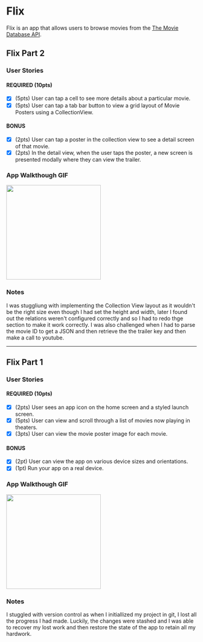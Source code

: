# Flix

Flix is an app that allows users to browse movies from the [The Movie Database API](http://docs.themoviedb.apiary.io/#).

## Flix Part 2

### User Stories

#### REQUIRED (10pts)
- [x] (5pts) User can tap a cell to see more details about a particular movie.
- [x] (5pts) User can tap a tab bar button to view a grid layout of Movie Posters using a CollectionView.

#### BONUS
- [x] (2pts) User can tap a poster in the collection view to see a detail screen of that movie.
- [x] (2pts) In the detail view, when the user taps the poster, a new screen is presented modally where they can view the trailer.

### App Walkthough GIF

<img src="https://media.giphy.com/media/llryRjI4jMyv4ZiP61/giphy.gif" width=250><br>

### Notes
I was stuggliung with implementing the Collection View layout as it wouldn't be the right size even though I had set the height and width, later I found out the relations weren't configured correctly and so I had to redo thge section to make it work correctly. I was also challenged when I had to parse the movie ID to get a JSON and then retrieve the the trailer key and then make a call to youtube.  

---

## Flix Part 1

### User Stories

#### REQUIRED (10pts)
- [x] (2pts) User sees an app icon on the home screen and a styled launch screen.
- [x] (5pts) User can view and scroll through a list of movies now playing in theaters.
- [x] (3pts) User can view the movie poster image for each movie.

#### BONUS
- [x] (2pt) User can view the app on various device sizes and orientations.
- [x] (1pt) Run your app on a real device.

### App Walkthough GIF

<img src="https://media.giphy.com/media/JOGJCbDLhMTU8DF95C/giphy.gif" width=250><br>

### Notes
I stuggled with version control as when I initiallized my project in git, I lost all the progress I had made. Luckily, the changes were stashed and I was able to recover my lost work and then restore the state of the app to retain all my hardwork.
